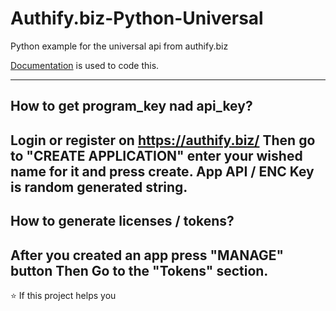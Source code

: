 # Authify.biz-Python-Universal
Python example for the universal api from authify.biz

[Documentation](https://setup.authify.biz/authify/) is used to code this.

---

## How to get program_key nad api_key?

Login or register on https://authify.biz/
Then go to "CREATE APPLICATION" enter your wished name for it and press create.
App API / ENC Key is random generated string.
---

## How to generate licenses / tokens?

After you created an app press "MANAGE" button
Then Go to the "Tokens" section.
---

⭐ If this project helps you
